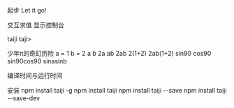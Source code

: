 起步
  Let it go!

交互求值
  显示控制台

taiji
  taji>


少年π的奇幻历险
  a = 1
  b = 2
  a
  b
  2a
  ab
  2ab
  2(1+2)
  2ab(1+2)
  sin90
  cos90
  sin90cos90
  sinasinb

编译时间与运行时间

安装
  npm install taiji -g
  npm install taiji
  npm install taiji --save
  npm install taiji  --save-dev